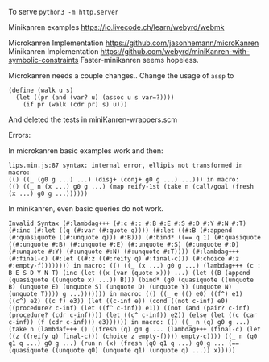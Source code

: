 To serve `python3 -m http.server`

Minikanren examples <https://io.livecode.ch/learn/webyrd/webmk>

Microkanren Implementation <https://github.com/jasonhemann/microKanren>
Minikanren Implementation <https://github.com/webyrd/miniKanren-with-symbolic-constraints>
Faster-minikanren seems hopeless.

Microkanren needs a couple changes.. Change the usage of `assp` to

```
(define (walk u s)
  (let ((pr (and (var? u) (assoc u s var=?))))
    (if pr (walk (cdr pr) s) u)))
```

And deleted the tests in miniKanren-wrappers.scm

Errors:

In microkanren basic examples work and then:
```
lips.min.js:87 syntax: internal error, ellipis not transformed in macro: 
(() ((_ (g0 g ...) ...) (disj+ (conj+ g0 g ...) ...))) in macro: 
(() ((_ n (x ...) g0 g ...) (map reify-1st (take n (call/goal (fresh (x ...) g0 g ...))))))
```

In minikanren, even basic queries do not work.

```
Invalid Syntax (#:lambdag+++ (#:c #:: #:B #:E #:S #:D #:Y #:N #:T) (#:inc (#:let ((q (#:var (#:quote q)))) (#:let ((#:B (#:append (#:quasiquote ((#:unquote q))) #:B))) (#:bind* ((== q 1) (#:quasiquote ((#:unquote #:B) (#:unquote #:E) (#:unquote #:S) (#:unquote #:D) (#:unquote #:Y) (#:unquote #:N) (#:unquote #:T)))) (#:lambdag+++ (#:final-c) (#:let ((#:z ((#:reify q) #:final-c))) (#:choice #:z #:empty-f)))))))) in macro: (() ((_ (x ...) g0 g ...) (lambdag+++ (c : B E S D Y N T) (inc (let ((x (var (quote x))) ...) (let ((B (append (quasiquote ((unquote x) ...)) B))) (bind* (g0 (quasiquote ((unquote B) (unquote E) (unquote S) (unquote D) (unquote Y) (unquote N) (unquote T)))) g ...))))))) in macro: (() ((_ e (() e0) ((f^) e1) ((c^) e2) ((c f) e3)) (let ((c-inf e)) (cond ((not c-inf) e0) ((procedure? c-inf) (let ((f^ c-inf)) e1)) ((not (and (pair? c-inf) (procedure? (cdr c-inf)))) (let ((c^ c-inf)) e2)) (else (let ((c (car c-inf)) (f (cdr c-inf))) e3)))))) in macro: (() ((_ n (q) g0 g ...) (take n (lambdaf+++ () ((fresh (q) g0 g ... (lambdag+++ (final-c) (let ((z ((reify q) final-c))) (choice z empty-f)))) empty-c)))) ((_ n (q0 q1 q ...) g0 g ...) (run n (x) (fresh (q0 q1 q ...) g0 g ... (== (quasiquote ((unquote q0) (unquote q1) (unquote q) ...)) x)))))
```





